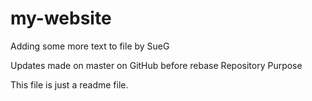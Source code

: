 # my-website

Adding some more text to file by SueG

Updates made on master on GitHub before rebase
Repository Purpose

This file is just a readme file.

